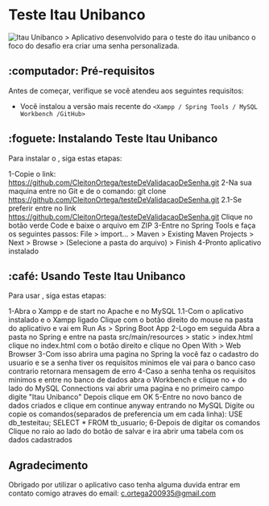# Teste Itau Unibanco
<img src="https://1bilhao.com.br/wp-content/uploads/2020/08/ITUB4.jpg" alt="Itau Unibanco">
> Aplicativo desenvolvido para o teste do itau unibanco o foco do desafio era criar uma senha personalizada.

## :computador: Pré-requisitos
Antes de começar, verifique se você atendeu aos seguintes requisitos:
* Você instalou a versão mais recente do `<Xampp / Spring Tools / MySQL Workbench /GitHub>`

## :foguete: Instalando Teste Itau Unibanco
Para instalar o <Teste Itau Unibanco>, siga estas etapas:

1-Copie o link: https://github.com/CleitonOrtega/testeDeValidacaoDeSenha.git
2-Na sua maquina entre no Git e de o comando:
git clone https://github.com/CleitonOrtega/testeDeValidacaoDeSenha.git
2.1-Se preferir entre no link https://github.com/CleitonOrtega/testeDeValidacaoDeSenha.git Clique no botão verde Code e baixe o arquivo em ZIP
3-Entre no Spring Tools e faça os seguintes passos: File > import... > Maven > Existing Maven Projects > Next > Browse > (Selecione a pasta do arquivo) > Finish
4-Pronto aplicativo instalado

## :café: Usando Teste Itau Unibanco
Para usar <Teste Itau Unibanco>, siga estas etapas:

1-Abra o Xampp e de start no Apache e no MySQL
1.1-Com o aplicativo instalado e o Xampp ligado Clique com o botão direito do mouse na pasta do aplicativo e vai em Run As > Spring Boot App
2-Logo em seguida Abra a pasta no Spring e entre na pasta src/main/resources > static > index.html clique no index.html com o botão direito e clique no Open With > Web Browser
3-Com isso abrira uma pagina no Spring la você faz o cadastro do usuario e se a senha tiver os requisitos minimos ele vai para o banco caso contrario retornara mensagem de erro
4-Caso a senha tenha os requisitos minimos e entre no banco de dados abra o Workbench e clique no + do lado do MySQL Connections vai abrir uma pagina e no primeiro campo digite
"Itau Unibanco" Depois clique em OK
5-Entre no novo banco de dados criados e clique em continue anyway entrando no MySQL Digite ou copie os comandos(separados de preferencia um em cada linha):
USE db_testeitau;
SELECT * FROM tb_usuario;
6-Depois de digitar os comandos Clique no raio ao lado do botão de salvar e ira abrir uma tabela com os dados cadastrados

## Agradecimento
Obrigado por utilizar o aplicativo <Teste Itau Unibanco> caso tenha alguma duvida entrar em contato comigo atraves do email: c.ortega200935@gmail.com
